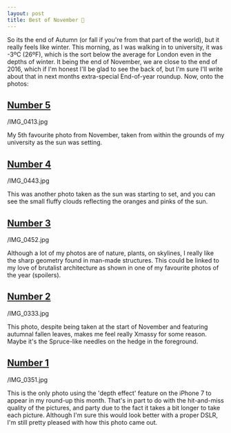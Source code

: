 ```yaml
---
layout: post
title: Best of November 🍂
---
```

So its the end of Autumn (or fall if you're from that part of the world), but it really feels like winter. This morning, as I was walking in to university, it was -3ºC (26ºF), which is the sort below the average for London even in the depths of winter. It being the end of November, we are close to the end of 2016, which if I'm honest I'll be glad to see the back of, but I'm sure I'll write about that in next months extra-special End-of-year roundup. Now, onto the photos:

## [Number 5](https://www.instagram.com/p/BNE70pbjmbX/)

/IMG_0413.jpg

My 5th favourite photo from November, taken from within the grounds of my university as the sun was setting.

## [Number 4](https://www.instagram.com/p/BNW9Ylnjjpd/)

/IMG_0443.jpg

This was another photo taken as the sun was starting to set, and you can see the small fluffy clouds reflecting the oranges and pinks of the sun.

## [Number 3](https://www.instagram.com/p/BNcHfIjjGiY/)

/IMG_0452.jpg

Although a lot of my photos are of nature, plants, on skylines, I really like the sharp geometry found in man-made structures. This could be linked to my love of brutalist architecture as shown in one of my favourite photos of the year (spoilers).

## [Number 2](https://www.instagram.com/p/BMg7ZcSDlLd/)

/IMG_0333.jpg

This photo, despite being taken at the start of November and featuring autumnal fallen leaves, makes me feel really Xmassy for some reason. Maybe it's the Spruce-like needles on the hedge in the foreground. 

## [Number 1](https://www.instagram.com/p/BMrLNl5Djkh/)

/IMG_0351.jpg

This is the only photo using the 'depth effect' feature on the iPhone 7 to appear in my round-up this month. That's in part to do with the hit-and-miss quality of the pictures, and party due to the fact it takes a bit longer to take each picture. Although I'm sure this would look better with a proper DSLR, I'm still pretty pleased with how this photo came out.